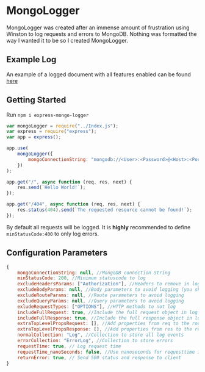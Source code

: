 # MongoLogger

MongoLogger  was created after an immense amount of frustration using Winston to log requests and errors to MongoDB. Nothing was formatted the way I wanted it to be so I created MongoLogger.

## Example Log

An example of a logged document with all features enabled can be found [here](/ExampleLog.md)

## Getting Started

Run `npm i express-mongo-logger`

```js
var mongoLogger = require("../Index.js");
var express = require("express");
var app = express();

app.use(
	mongoLogger({
		mongoConnectionString: "mongodb://<User>:<Password>@<Host>:<Port>/><Database>"
	})
);

app.get("/", async function (req, res, next) {
	res.send(`Hello World!`);
});

app.get("/404", async function (req, res, next) {
	res.status(404).send(`The requested resource cannot be found!`);
});
```
By default all requests will be logged. It is **highly** recommended to define `minStatusCode:400` to only log errors.

## Configuration Parameters

```js
{
    mongoConnectionString: null, //MongoDB connection String
    minStatusCode: 200, //Minimum statuscode to log
    excludeHeadersParams: ["Authorization"], //Headers to remove in logs
    excludeBodyParams: null, //Body parameters to avoid logging (you should include all password fields at a minimum)
    excludeRouteParams: null, //Route parameters to avoid logging
    excludeQueryParams: null, //Query parameters to avoid logging
    exludeRequestTypes: ["OPTIONS"], //HTTP methods to not log
    includeFullRequest: true, //Include the full request object in log
    includeFullResponse: true, //Include the full response object in log
    extraTopLevelPropsRequest: [], //Add properties from req to the root of the document
    extraTopLevelPropsResponse: [], //Add properties from res to the root of the document
    normalCollection: "Log", //Collection to store all log events
    errorCollection: "ErrorLog", //Collection to store errors
    requestTime: true, // Log request time
    requestTime_nanoSeconds: false, //Use nanoseconds for requesttime instead of miliseconds
    returnError: true, // Send 500 status and response to client
}
```